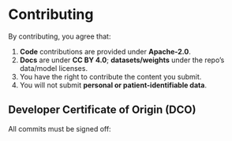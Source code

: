 # Contributing

By contributing, you agree that:
1) **Code** contributions are provided under **Apache-2.0**.
2) **Docs** are under **CC BY 4.0**; **datasets/weights** under the repo’s data/model licenses.
3) You have the right to contribute the content you submit.
4) You will not submit **personal or patient-identifiable data**.

## Developer Certificate of Origin (DCO)
All commits must be signed off:
